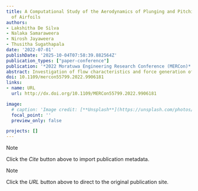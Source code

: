 ```yaml
---
title: A Computational Study of the Aerodynamics of Plunging and Pitching Motions
  of Airfoils
authors:
- Lakshitha De Silva
- Nalaka Samaraweera
- Nirosh Jayaweera
- Thusitha Sugathapala
date: '2022-07-01'
publishDate: '2025-10-04T07:58:39.882564Z'
publication_types: ["paper-conference"]
publication: '*2022 Moratuwa Engineering Research Conference (MERCon)*'
abstract: Investigation of flow characteristics and force generation of flapping wings have received significant attention in modern fluid dynamics due to emerging applications like bio-inspired Micro Air Vehicles (MAVs) and energy harvesters. In this study, aerodynamic characteristics of NACA 2412 airfoil in plunging and pitching motion are simulated using an incompressible Navier Stokes solver in varying Reynolds and Strouhal numbers. The wake of the airfoil which is visualized using velocity and pressure contour plots and aerodynamic force generation are analyzed. A close agreement is obtained between numerically simulated aerodynamic characteristics including wake structure and forces in this study and experimental results in the literature. The analysis discloses that wing-wake interaction enables a dramatic increment in trust and lift forces up to 300%. Moreover, aerodynamic forces generated in combined pitching and plunging motion show a maximum of 225% increment from the numerical sum of forces in the two sub-motion in some combinations of Reynolds and Strouhal numbers, demonstrating the coupled behaviour of plunging and pitching motions.
doi: 10.1109/mercon55799.2022.9906181
links:
- name: URL
  url: http://dx.doi.org/10.1109/MERCon55799.2022.9906181

image:
  # caption: 'Image credit: [**Unsplash**](https://unsplash.com/photos/pLCdAaMFLTE)'
  focal_point: ''
  preview_only: false

projects: []
---
```

> [!NOTE]
> Click the *Cite* button above to import publication metadata.

> [!NOTE]
> Click the *URL* button above to direct to the original publication site.

